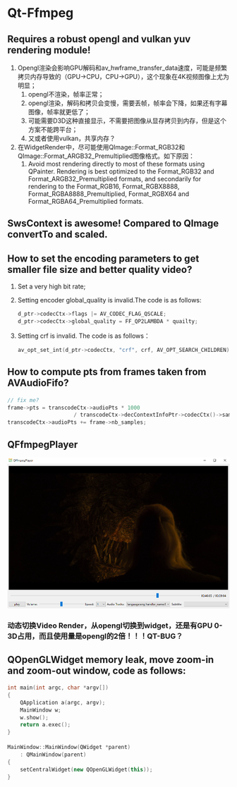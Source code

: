 # Qt-Ffmpeg

## Requires a robust opengl and vulkan yuv rendering module!

1. Opengl渲染会影响GPU解码和av_hwframe_transfer_data速度，可能是频繁拷贝内存导致的（GPU->CPU，CPU->GPU），这个现象在4K视频图像上尤为明显；
   1. opengl不渲染，帧率正常；
   2. opengl渲染，解码和拷贝会变慢，需要丢帧，帧率会下降，如果还有字幕图像，帧率就更低了；
   3. 可能需要D3D这种直接显示，不需要把图像从显存拷贝到内存，但是这个方案不能跨平台；
   4. 又或者使用vulkan，共享内存？
2. 在WidgetRender中，尽可能使用QImage::Format_RGB32和QImage::Format_ARGB32_Premultiplied图像格式。如下原因：
   1. Avoid most rendering directly to most of these formats using QPainter. Rendering is best optimized to the Format_RGB32  and Format_ARGB32_Premultiplied formats, and secondarily for rendering to the Format_RGB16, Format_RGBX8888,  Format_RGBA8888_Premultiplied, Format_RGBX64 and Format_RGBA64_Premultiplied formats.

## SwsContext is awesome! Compared to QImage convertTo and scaled.

## How to set the encoding parameters to get smaller file size and better quality video?

1. Set a very high bit rate;
2. Setting encoder global_quality is invalid.The code is as follows:

   ```C++
   d_ptr->codecCtx->flags |= AV_CODEC_FLAG_QSCALE;
   d_ptr->codecCtx->global_quality = FF_QP2LAMBDA * quailty;
   ```
3. Setting crf is invalid. The code is as follows：

   ```C++
   av_opt_set_int(d_ptr->codecCtx, "crf", crf, AV_OPT_SEARCH_CHILDREN);
   ```

## How to compute pts from frames taken from AVAudioFifo?

```C++
// fix me?
frame->pts = transcodeCtx->audioPts * 1000
                     / transcodeCtx->decContextInfoPtr->codecCtx()->sampleRate();
transcodeCtx->audioPts += frame->nb_samples;
```

## QFfmpegPlayer

<div align=center><img src="doc/player.png"></div>

### 动态切换Video Render，从opengl切换到widget，还是有GPU 0-3D占用，而且使用量是opengl的2倍！！！QT-BUG？

## QOpenGLWidget memory leak, move zoom-in and zoom-out window, code as follows:

```C++
int main(int argc, char *argv[])
{
    QApplication a(argc, argv);
    MainWindow w;
    w.show();
    return a.exec();
}

MainWindow::MainWindow(QWidget *parent)
    : QMainWindow(parent)
{
    setCentralWidget(new QOpenGLWidget(this));
}

```
